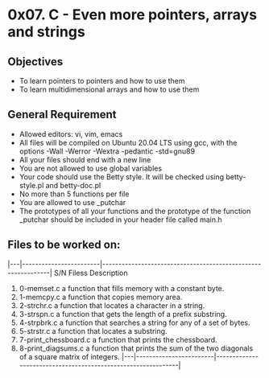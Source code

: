 # 0x07. C - Even more pointers, arrays and strings
## Objectives
* To learn pointers to pointers and how to use them
* To learn multidimensional arrays and how to use them
## General Requirement
* Allowed editors: vi, vim, emacs
* All files will be compiled on Ubuntu 20.04 LTS using gcc, with the options -Wall -Werror -Wextra -pedantic -std=gnu89
* All your files should end with a new line
* You are not allowed to use global variables
* Your code should use the Betty style. It will be checked using betty-style.pl and betty-doc.pl
* No more than 5 functions per file
* You are allowed to use _putchar
* The prototypes of all your functions and the prototype of the function _putchar should be included in your header file called main.h
## Files to be worked on:
|---|------------------------|--------------------------------------------------------------|
  S/N	Filess			Description
  1.	0-memset.c		a function that fills memory with a constant byte.
  2.	1-memcpy.c		a function that copies memory area.
  3.	2-strchr.c		a function that locates a character in a string.
  4.	3-strspn.c		a function that gets the length of a prefix substring.
  5.	4-strpbrk.c		a function that searches a string for any of a set of bytes.
  6.	5-strstr.c	 	a function that locates a substring.
  7.	7-print_chessboard.c	a function that prints the chessboard.
  8.	8-print_diagsums.c	a function that prints the sum of the two diagonals of a 
				square matrix of integers.
|---|------------------------|--------------------------------------------------------------|
